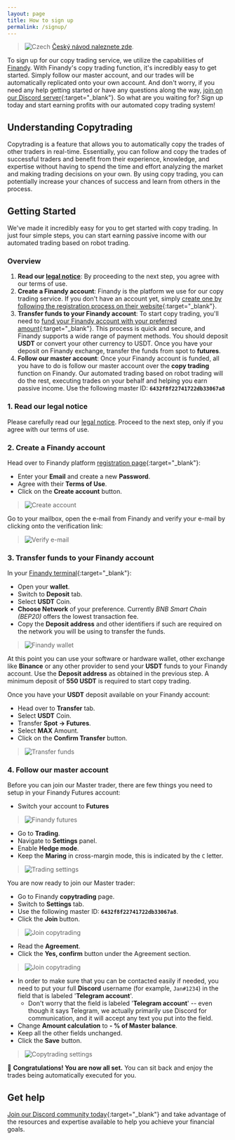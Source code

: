 ```yaml
---
layout: page
title: How to sign up
permalink: /signup/
---
```

> ![Czech](/czech.png) [Český návod naleznete zde](/registrace).

To sign up for our copy trading service, we utilize the capabilities of [Finandy](https://finandy.com/). With Finandy's copy trading function, it's incredibly easy to get started. Simply follow our master account, and our trades will be automatically replicated onto your own account. And don't worry, if you need any help getting started or have any questions along the way, [join on our Discord server](https://discord.gg/Z2GVBDznmY){:target="_blank"}. So what are you waiting for? Sign up today and start earning profits with our automated copy trading system!

## Understanding Copytrading
Copytrading is a feature that allows you to automatically copy the trades of other traders in real-time. Essentially, you can follow and copy the trades of successful traders and benefit from their experience, knowledge, and expertise without having to spend the time and effort analyzing the market and making trading decisions on your own. By using copy trading, you can potentially increase your chances of success and learn from others in the process.

## Getting Started
We've made it incredibly easy for you to get started with copy trading. In just four simple steps, you can start earning passive income with our automated trading based on robot trading.

### Overview

1. **Read our [legal notice](/legal)**: By proceeding to the next step, you agree with our terms of use.
1. **Create a Finandy account**: Finandy is the platform we use for our copy trading service. If you don't have an account yet, simply [create one by following the registration process on their website](https://finandy.com/en/register){:target="_blank"}.
1. **Transfer funds to your Finandy account**: To start copy trading, you'll need to [fund your Finandy account with your preferred amount](https://docs.finandy.com/exchange/finandy/deposit){:target="_blank"}. This process is quick and secure, and Finandy supports a wide range of payment methods. You should deposit **USDT** or convert your other currency to USDT. Once you have your deposit on Finandy exchange, transfer the funds from spot to **futures**. 
1. **Follow our master account**: Once your Finandy account is funded, all you have to do is follow our master account over the **copy trading** function on Finandy. Our automated trading based on robot trading will do the rest, executing trades on your behalf and helping you earn passive income. Use the following master ID: **`6432f8f22741722db33067a8`**

### 1. Read our legal notice
Please carefully read our [legal notice](/legal). Proceed to the next step, only if you agree with our terms of use.
### 2. Create a Finandy account
Head over to Finandy platform [registration page](https://finandy.com/en/register){:target="_blank"}:
- Enter your **Email** and create a new **Password**.
- Agree with their **Terms of Use**.
- Click on the **Create account** button.

> ![Create account](/1_create_account.png)

Go to your mailbox, open the e-mail from Finandy and verify your e-mail by clicking onto the verification link:

> ![Verify e-mail](/2_verify_email.png)

### 3. Transfer funds to your Finandy account
In your [Finandy terminal](https://finandy.com/en/panel){:target="_blank"}:
- Open your **wallet**.
- Switch to **Deposit** tab.
- Select **USDT** Coin.
- **Choose Network** of your preference. Currently _BNB Smart Chain (BEP20)_ offers the lowest transaction fee.
- Copy the **Deposit address** and other identifiers if such are required on the network you will be using to transfer the funds.

> ![Finandy wallet](/3_finandy_wallet.png)

At this point you can use your software or hardware wallet, other exchange like **Binance** or any other provider to send your **USDT** funds to your Finandy account. Use the **Deposit address** as obtained in the previous step. A minimum deposit of **550 USDT** is required to start copy trading.

Once you have your **USDT** deposit available on your Finandy account:
- Head over to **Transfer** tab.
- Select **USDT** Coin.
- Transfer **Spot -> Futures**.
- Select **MAX** Amount.
- Click on the **Confirm Transfer** button.

> ![Transfer funds](/4_funds_transfer.png)

### 4. Follow our master account
Before you can join our Master trader, there are few things you need to setup in your Finandy Futures account:
- Switch your account to **Futures**

> ![Finandy futures](/5_finandy_futures.png)

- Go to **Trading**.
- Navigate to **Settings** panel.
- Enable **Hedge mode**.
- Keep the **Maring** in cross-margin mode, this is indicated by the `C` letter.

> ![Trading settings](/6_trading_settings.png)

You are now ready to join our Master trader:
- Go to Finandy **copytrading** page.
- Switch to **Settings** tab.
- Use the following master ID: **`6432f8f22741722db33067a8`**.
- Click the **Join** button.

> ![Join copytrading](/7_join_copytrading.png)

- Read the **Agreement**.
- Click the **Yes, confirm** button under the Agreement section.

> ![Join copytrading](/yes_confirm.png)

- In order to make sure that you can be contacted easily if needed, you need to put your full **Discord** username (for example, `Jan#1234`) in the field that is labeled '**Telegram account**'.
  - Don't worry that the field is labeled '**Telegram account**' -- even though it says Telegram, we actually primarily use Discord for communication, and it will accept any text you put into the field.
- Change **Amount calculation** to **- % of Master balance**.
- Keep all the other fields unchanged.
- Click the **Save** button.

> ![Copytrading settings](/8_copytrading_settings.png)

🥳 **Congratulations! You are now all set.** You can sit back and enjoy the trades being automatically executed for you.

## Get help
[Join our Discord community today](https://discord.gg/Z2GVBDznmY){:target="_blank"} and take advantage of the resources and expertise available to help you achieve your financial goals.

